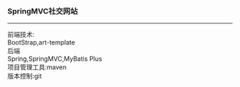 ### SpringMVC社交网站  
--- 
前端技术:   
BootStrap,art-template   
后端   
Spring,SpringMVC,MyBatis Plus   
项目管理工具:maven   
版本控制:git   
